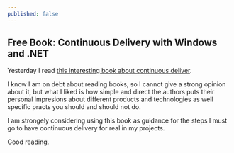 ```yaml
---
published: false
---
```

## Free Book: Continuous Delivery with Windows and .NET

Yesterday I read [this interesting book about continuous deliver](http://www.oreilly.com/webops-perf/free/continuous-delivery-with-windows-and-net.csp).

I know I am on debt about reading books, so I cannot give a strong opinion about it, but what I liked is how simple and direct the authors puts their personal impresions about different products and technologies as well specific practs you should and should not do. 

I am strongely considering using this book as guidance for the steps I must go to have continuous delivery for real in my projects.

Good reading.
